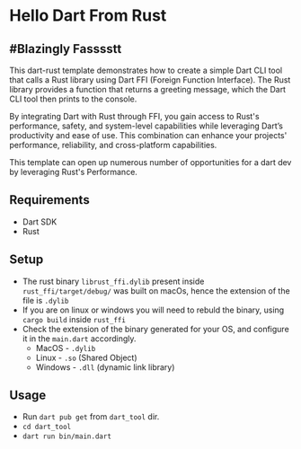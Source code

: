 # Hello Dart From Rust
## #Blazingly Fasssstt

This dart-rust template demonstrates how to create a simple Dart CLI tool that calls a Rust library using Dart FFI (Foreign Function Interface). The Rust library provides a function that returns a greeting message, which the Dart CLI tool then prints to the console.

By integrating Dart with Rust through FFI, you gain access to Rust's performance, safety, and system-level capabilities while leveraging Dart’s productivity and ease of use. This combination can enhance your projects' performance, reliability, and cross-platform capabilities.

This template can open up numerous number of opportunities for a dart dev by leveraging Rust's Performance. 

## Requirements
- Dart SDK
- Rust

## Setup
- The rust binary `librust_ffi.dylib` present inside `rust_ffi/target/debug/` was built on macOs, hence the extension of the file is `.dylib` 
- If you are on linux or windows you will need to rebuld the binary, using `cargo build` inside `rust_ffi`
- Check the extension of the binary generated for your OS, and configure it in the `main.dart` accordingly.
    - MacOS - `.dylib`
    - Linux - `.so` (Shared Object)
    - Windows - `.dll` (dynamic link library)

## Usage
- Run `dart pub get` from `dart_tool` dir.
- `cd dart_tool`
- `dart run bin/main.dart`